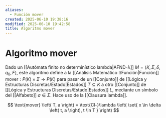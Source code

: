 ```yaml
---
aliases:
  - Función mover
created: 2025-06-10 19:38:16
modified: 2025-06-10 19:42:58
title: Algoritmo mover
---
```


# Algoritmo mover

Dado un [[Autómata finito no determinístico lambda|AFND-λ]] $M = \left< K, \Sigma, \delta, q_0, F \right>$, este algoritmo define a la [[Análisis Matemático I/Función|Función]] $\text{mover}: P \left( K \right) \times \Sigma \to P \left( K \right)$ para pasar de un [[Conjunto]] de [[Lógica y Estructuras Discretas/Estado|Estados]] $T \subseteq K$ a otro [[Conjunto]] de [[Lógica y Estructuras Discretas/Estado|Estados]] $L$, mediante un símbolo del [[Alfabeto]] $a \in \Sigma$. Hace uso de la [[Clausura lambda]].

$$
\text{mover} \left( T, a \right) = \text{Cl-}\lambda \left( \set{ x \in \delta \left( t, a \right), t \in T } \right)
$$
